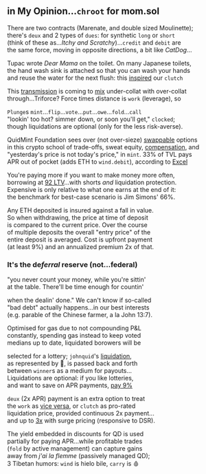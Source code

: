## in My Opinion...`chroot` for mom.sol

There are two contracts (Marenate, and double sized Moulinette);     
there's `deux` and 2 types of `dues`: for synthetic `long` or `short`  
(think of these as...*Itchy and Scratchy*)...`credit` and `debit` are  
the same force, moving in opposite directions, a bit like *CatDog*...

Tupac wrote *Dear Mama* on the toilet. On many Japanese toilets,  
the hand wash sink is attached so that you can wash your hands  
and reuse the water for the next flush: this [inspired](https://x.com/Rainmaker1973/status/1791387466705908125) our `clutch`

This [transmission](https://en.wikipedia.org/wiki/Intercarrier_method) is coming to [mix](https://youtu.be/ndQM3kVb06I) under-collat with over-collat  
through...Triforce? Force times distance is `work` (leverage), so
  
`Plunge`s `mint`...`flip`...`vote`...`put`...`owe`...`fold`...`call`   
"lookin' too hot? simmer down, or soon you'll get," `clocked`;  
though liquidations are optional (only for the less risk-averse).


QuidMint Foundation sees over (not over-sieze) [swappable](https://twitter.com/guil_lambert/status/1772423853316219051) options   
in this crypto school of trade-offs, sweat equity, [compensation](https://www.tabers.com/tabersonline/view/Tabers-Dictionary/730522/all/compensation), and   
"yesterday's price is not today's price," in `mint`. 33% of TVL pays  
 APR out of pocket (adds ETH to `wind.debit`), according to [Excel](https://docs.google.com/spreadsheets/d/1uBG8jJGNCgQArKm4FlcmNuXb1cspG6-PRcDoFaRvQws/)

You're paying more if you want to make money more often,  
borrowing at [92 LTV](https://twitter.com/QuidMint/status/1788043869113708955)...with shorts *and* liquidation protection.  
Expensive is only relative to what one earns at the end of it:  
the benchmark for best-case scenario is Jim Simons' 66%.

Any ETH deposited is insured against a fall in value.  
So when withdrawing, the price at time of deposit  
is compared to the current price. Over the course  
of multiple deposits the overall "entry price" of the  
entire deposit is averaged. Cost is upfront payment  
(at least 9%) and an annualized premium 2x of that.

### It's the  de*ferral* reserve (not...federal)  


"you never count your money, while you're sittin'  
at the table. There'll be time enough for countin'  

when the dealin' done." We can't know if so-called  
"bad debt" actually happens...in our best interests  
(e.g. parable of the Chinese farmer, a la John 13:7).   

Optimised for gas due to not compounding P&L  
constantly, spending gas instead to keep voted  
medians up to date, liquidated borowers will be

selected for a lottery; `johnquid`'s [liquidation](https://mirror.xyz/quid.eth/LZ4pS8tVAAkZVSYqJWoihs19cdMhgWESsLr9dIhvL40),   
as
represented by 👕, is passed back and forth  
between `winner`s as a medium for  payouts...  
Liquidations are optional: if you like lotteries,  
and want to save on APR payments, [pay 9%](https://x.com/hexonaut/status/1789072324614050035)

`deux` (2x APR) payment is an extra option to treat  
the `work` as [vice versa](https://www.instagram.com/p/CnPsieFKzRQ/),
or `clutch` as pro-rated  
liquidation price, provided continuous 2x payment...  
and up to [3x](https://x.com/santiagoroel/status/1791114254117998865) with surge pricing (responsive to DSR).

The yield embedded in discounts for QD is used   
partially for paying APR...while profitable trades  
(`fold` by active management) can capture gains  
away from *j'ai la flemme*  (passively managed QD);  
3 Tibetan humors: `wind` is hielo bile, `carry` is 🩸

